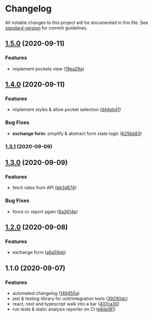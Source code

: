 # Changelog

All notable changes to this project will be documented in this file. See [standard-version](https://github.com/conventional-changelog/standard-version) for commit guidelines.

## [1.5.0](https://github.com/sombreroEnPuntas/currency-exchange/compare/v1.4.0...v1.5.0) (2020-09-11)


### Features

* implement pockets view ([19ea29a](https://github.com/sombreroEnPuntas/currency-exchange/commit/19ea29aa3059cf0fed6788bacac639ebeee8530f))

## [1.4.0](https://github.com/sombreroEnPuntas/currency-exchange/compare/v1.3.1...v1.4.0) (2020-09-11)


### Features

* implement styles & allow pocket selection ([d44eb41](https://github.com/sombreroEnPuntas/currency-exchange/commit/d44eb417874803338aa2e226ad6cf5902f1af38d))


### Bug Fixes

* **exchange form:** simplify & abstract form state logic ([625bb83](https://github.com/sombreroEnPuntas/currency-exchange/commit/625bb83f5f09997aea88c93b30e41818fb99d7fa))

### [1.3.1](https://github.com/sombreroEnPuntas/currency-exchange/compare/v1.3.0...v1.3.1) (2020-09-09)

## [1.3.0](https://github.com/sombreroEnPuntas/currency-exchange/compare/v1.2.0...v1.3.0) (2020-09-09)


### Features

* fetch rates from API ([bb3d674](https://github.com/sombreroEnPuntas/currency-exchange/commit/bb3d674f14aba1d24506b1db2c24e6b3d08c9bd5))


### Bug Fixes

* force cc report again ([6a2614e](https://github.com/sombreroEnPuntas/currency-exchange/commit/6a2614e77f8086ba0c7b49c851948544d8362dc0))

## [1.2.0](https://github.com/sombreroEnPuntas/currency-exchange/compare/v1.1.0...v1.2.0) (2020-09-08)


### Features

* exchange form ([a6a59eb](https://github.com/sombreroEnPuntas/currency-exchange/commit/a6a59ebb697bdc1a48a77ab32bb3536b18b2c2d1))

## 1.1.0 (2020-09-07)


### Features

* automated changelog ([149455a](https://github.com/sombreroEnPuntas/currency-exchange/commit/149455a2b62573d8360f303025c9bf063372b4f9))
* jest & testing-library for unit/integration tests ([39290dc](https://github.com/sombreroEnPuntas/currency-exchange/commit/39290dcec32e0e02a92f174376f69a657f1ffdf8))
* react, next and typescript walk into a bar ([407ca30](https://github.com/sombreroEnPuntas/currency-exchange/commit/407ca309dbc904cdeab39f7304effcce1c664bb4))
* run tests & static analysis reporter on CI ([e8da181](https://github.com/sombreroEnPuntas/currency-exchange/commit/e8da1816fd03937476655a926720718e82939b51))
